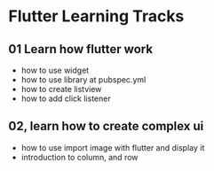 # Flutter Learning Tracks


## 01 Learn how flutter work
- how to use widget
- how to use library at pubspec.yml
- how to create listview
- how to add click listener

## 02, learn how to create complex ui
- how to use import image with flutter and display it
- introduction to column, and row

